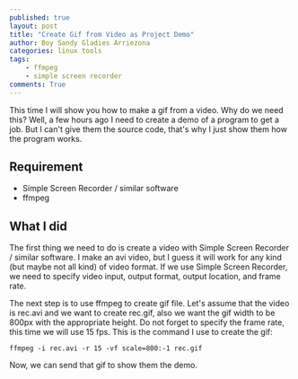```yaml
---
published: true
layout: post
title: "Create Gif from Video as Project Demo"
author: Boy Sandy Gladies Arriezona
categories: linux tools
tags:
    - ffmpeg
    - simple screen recorder
comments: True
---
```



This time I will show you how to make a gif from a video. Why do we need this? Well, a few hours ago I need to create a demo of a program to get a job. But I can't give them the source code, that's why I just show them how the program works.

## Requirement

- Simple Screen Recorder / similar software
- ffmpeg

## What I did

The first thing we need to do is create a video with Simple Screen Recorder / similar software. I make an avi video, but I guess it will work for any kind (but maybe not all kind) of video format. If we use Simple Screen Recorder, we need to specify video input, output format, output location, and frame rate.

The next step is to use ffmpeg to create gif file. Let's assume that the video is rec.avi and we want to create rec.gif, also we want the gif width to be 800px with the appropriate height. Do not forget to specify the frame rate, this time we will use 15 fps. This is the command I use to create the gif:

``` shell
ffmpeg -i rec.avi -r 15 -vf scale=800:-1 rec.gif
```

Now, we can send that gif to show them the demo.
